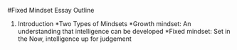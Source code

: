#Fixed Mindset Essay Outline

1. Introduction
  *Two Types of Mindsets
    *Growth mindset: An understanding that intelligence can be developed
    *Fixed mindset: Set in the Now, intelligence up for judgement
